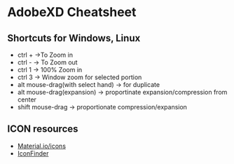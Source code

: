 # AdobeXD Cheatsheet

## Shortcuts for Windows, Linux
- ctrl + ->To Zoom in
- ctrl - -> To Zoom out
- ctrl 1 -> 100% Zoom in
- ctrl 3 -> Window zoom for selected portion
- alt mouse-drag(with select hand) -> for duplicate
- alt mouse-drag(expansion) -> proportinate expansion/compression from center
- shift mouse-drag -> proportionate compression/expansion

## ICON resources
- [Material.io/icons](https://material.io/icons)
- [IconFinder](https://iconfinder.com)
